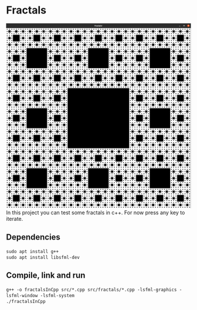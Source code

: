 # Fractals
![Sierpinski](Sierpiński.png)
In this project you can test some fractals in c++.
For now press any key to iterate.

## Dependencies
```
sudo apt install g++
sudo apt install libsfml-dev
```

## Compile, link and run
```
g++ -o fractalsInCpp src/*.cpp src/fractals/*.cpp -lsfml-graphics -lsfml-window -lsfml-system
./fractalsInCpp
```
